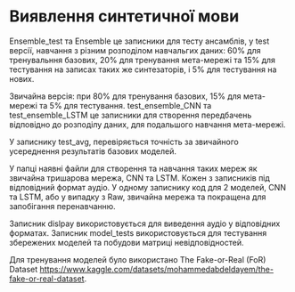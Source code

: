 # Виявлення синтетичної мови

Ensemble_test та Ensemble це записники для тесту ансамблів, у test версії, навчання з різним розподілом навчальгих даних: 60% для тренувальння базових, 20% для тренування мета-мережі та 15% для тестування на записах таких же синтезаторів, і 5% для тестування на нових.

Звичайна версія: при 80% для тренування базових, 15% для мета-мережі та 5% для тестування.
test_ensemble_CNN та test_ensemble_LSTM це записники для створення передбачень відповідно до розподілу даних, для подальшого навчання мета-мережі.

У записнику test_avg, перевіряється точність за звичайного усереднення результатів базових моделей.

У папці наявні файли для створення та навчання таких мереж як звичайна тришарова мережа, CNN та LSTM. Кожен з записників під відповідний формат аудіо. У одному записнику код для 2 моделей, CNN та LSTM, або у випадку з Raw, звичайна мережа та покращена для запобігання перенавчанню.

Записник dislpay використовується для виведення аудіо у відповідних форматах. Записник model_tests використовується для тестування збережених моделей та побудови матриці невідповідностей.

Для тренування моделей було використано The Fake-or-Real (FoR) Dataset https://www.kaggle.com/datasets/mohammedabdeldayem/the-fake-or-real-dataset.
